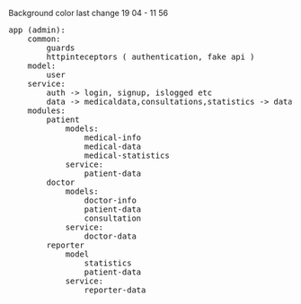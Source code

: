 Background color last change 19 04 - 11 56

<pre>
app (admin):
    common:
        guards
        httpinteceptors ( authentication, fake api )
    model:
        user
    service:
        auth -> login, signup, islogged etc
        data -> medicaldata,consultations,statistics -> database generally
    modules:
        patient
            models:
                medical-info
                medical-data
                medical-statistics
            service:
                patient-data
        doctor
            models:
                doctor-info
                patient-data
                consultation
            service:
                doctor-data
        reporter
            model
                statistics
                patient-data
            service:
                reporter-data
</pre>